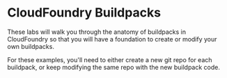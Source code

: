 CloudFoundry Buildpacks
=======================

These labs will walk you through the anatomy of buildpacks in CloudFoundry so that you will have a foundation to create or modify your own buildpacks.

For these examples, you'll need to either create a new git repo for each buildpack, or keep modifying the same repo with the new buildpack code.
